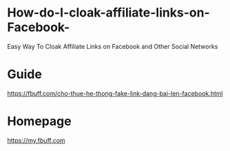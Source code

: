 # How-do-I-cloak-affiliate-links-on-Facebook-
Easy Way To Cloak Affiliate Links on Facebook and Other Social Networks

# Guide
https://fbuff.com/cho-thue-he-thong-fake-link-dang-bai-len-facebook.html

# Homepage
https://my.fbuff.com
